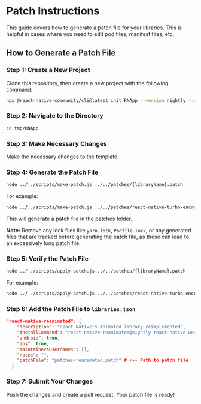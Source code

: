 # Patch Instructions

This guide covers how to generate a patch file for your libraries. This is helpful in cases where you need to edit pod files, manifest files, etc.

## How to Generate a Patch File

### Step 1: Create a New Project

Clone this repository, then create a new project with the following command:

```sh
npx @react-native-community/cli@latest init RNApp --version nightly --skip-install --directory tmp/RNApp
```

### Step 2: Navigate to the Directory

```sh
cd tmp/RNApp
```

### Step 3: Make Necessary Changes

Make the necessary changes to the template.

### Step 4: Generate the Patch File

```sh
node ../../scripts/make-patch.js ../../patches/{libraryName}.patch
```

For example:
```sh
node ../../scripts/make-patch.js ../../patches/react-native-turbo-encryption.patch
```

This will generate a patch file in the patches folder.

**Note:** Remove any lock files like `yarn.lock`, `Podfile.lock`, or any generated files that are tracked before generating the patch file, as these can lead to an excessively long patch file.

### Step 5: Verify the Patch File

```sh
node ../../scripts/apply-patch.js ../../patches/{libraryName}.patch
```
For example:
```sh
node ../../scripts/apply-patch.js ../../patches/react-native-turbo-encryption.patch
```


### Step 6: Add the Patch File to `libraries.json`

```json
"react-native-reanimated": {
    "description": "React Native's Animated library reimplemented",
    "installCommand": "react-native-reanimated@nightly react-native-worklets@nightly",
    "android": true,
    "ios": true,
    "maintainersUsernames": [],
    "notes": "",
    "patchFile": "patches/reanimated.patch" # <-- Path to patch file
  }
```

### Step 7: Submit Your Changes

Push the changes and create a pull request. Your patch file is ready!